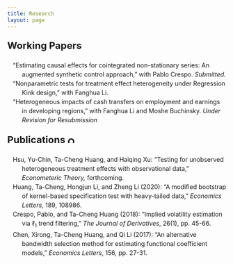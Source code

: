 ```yaml
---
title: Research
layout: page
---
```



<style>
ol>li{ list-style: none; list-style-position: inside; padding-left: 10px; text-indent: -1.5em; line-height: 150%}
p.firstlevel{font-size: 22px; font-weight: bold}
p.abstract{font-size: 20px; font-family: Garamond; text-align: justify; width: 80%; line-height: 125%; color: #606060; padding-left: 25px}
</style>

<!--If need reversed items
	ol>li:before{content:"["counter(list)"]"; counter-increment: list -1}-->

<style type="text/css">
a {text-decoration: none}
</style>

<!--<h2 style="color:#4b0082; font-size:24px ">Research</h2>-->
<p class="firstlevel"> Working Papers</p>

<ol style="counter-reset: list 4">
	<li> &ldquo;Estimating causal effects for cointegrated non-stationary series: An augmented synthetic control approach,&rdquo; with Pablo Crespo. <em>Submitted.</em></li>
	<li> &ldquo;Nonparametric tests for treatment effect heterogeneity under Regression Kink design,&rdquo; with Fanghua Li.</li> 
	<li> &ldquo;Heterogeneous impacts of cash transfers on employment and earnings in developing regions,&rdquo; with Fanghua Li and Moshe Buchinsky. <em>Under Revision for Resubmission</em></li>
</ol>

<p class="firstlevel"> Publications
	<a href="https://orcid.org/0000-0002-5319-7033" target="_blank">
    <img alt="ORCID logo" src="https://info.orcid.org/wp-content/uploads/2019/11/orcid_16x16.png" width="16" height="16" />
    </a>
    <link rel="stylesheet" href="https://cdn.jsdelivr.net/gh/jpswalsh/academicons@1/css/academicons.min.css">
    <a href="https://scholar.google.com/citations?hl=en&user=e1vgx9gAAAAJ&view_op=list_works&sortby=pubdate" target="_blank">
    <i class="ai ai-google-scholar-square ai" width="16" height="16"></i>
    </a>
</p>

<ol style="counter-reset: list 5">
	<li> Hsu, Yu-Chin, Ta-Cheng Huang, and Haiqing Xu: &ldquo;Testing for unobserved heterogeneous treatment effects with observational data,&rdquo; <em>Econometeric Theory,</em> forthcoming. 
		<a href = "https://doi.org/10.1017/S0266466622000147" target="_blank">
			<img src="../assets/images/doi.svg" style="width:13px; height:13px;"/>
		</a>
	</li>
	<li> Huang, Ta-Cheng, Hongjun Li, and Zheng Li (2020): &ldquo;A modified bootstrap of kernel-based specification test with heavy-tailed data,&rdquo; <em> Economics Letters,</em> 189, 108986.
		<a class = "link" href = "https://doi.org/10.1016/j.econlet.2020.108986" target="_blank" >
			<img src="../assets/images/doi.svg" style="width:13px; height:13px;"/>
		</a>
	</li> 
	<li>  Crespo, Pablo, and Ta-Cheng Huang (2018): &ldquo;Implied volatility estimation via &#8467;<sub>1</sub> trend filtering,&rdquo; <em>The Journal of Derivatives</em>, 26(1), pp. 45-66.  
		<a class = "link" href = "https://doi.org/10.3905/jod.2018.26.1.045" target="_blank">
			<img src="../assets/images/doi.svg" style="width:13px; height:13px;"/>
		</a>
	</li>
	<li> Chen, Xirong, Ta-Cheng Huang, and Qi Li (2017): &ldquo;An alternative bandwidth selection method for estimating functional coefficient models,&rdquo; <em>Economics Letters</em>, 156, pp. 27-31.  
		<a class = "link" href = "https://doi.org/10.1016/j.econlet.2017.03.009" target="_blank">
			<img src="../assets/images/doi.svg" style="width:13px; height:13px;"/>
		</a>
	</li>
</ol>

<!--
<p class="firstlevel"> Selected Work in Progress</p>
<ol style="counter-reset: list 3">
	<li> &ldquo;Monotonicity tests for treatment effect on treated under Regression Kink design.&rdquo;</li>
	<li> &ldquo;The Effect of Activities-based Subsidy on Body Fat Loss: A Field Experiment Study,&rdquo; with Noah Lim, Andrea Park, and Kegon Tan. <a class = "link" href = "https://clinicaltrials.gov/ct2/show/NCT04954547" target="_blank">Pre-registration</a></li>
	<li> &ldquo;The Effect of Small Goals on Body Fat Loss: A Field Experiment Study,&rdquo; with Alessandro Del Ponte, Noah Lim, and Aidas Masiliunas. <a class = "link" href = "https://clinicaltrials.gov/ct2/show/NCT04973072" target="_blank">Pre-registration</a></li>
	<li> &ldquo;The Social Influence of Weaker Peers,&rdquo; with Dayoung Kim and Noah Lim</li>
	<li> &ldquo;Helping Weaker Sales Agents via Temporary Transfers: A Field Experiment Study,&rdquo; with Hua Chen and Noah Lim</li>
	<li> &ldquo;The Effect of Permanent Employment Contracts,&rdquo; with Noah Lim and Diego Salazar. </li>
</ol>
-->

